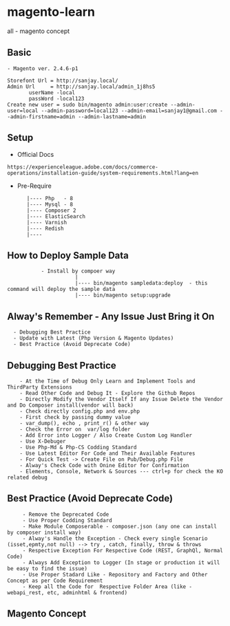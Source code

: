 # magento-learn
all - magento concept

Basic
------
    - Magento ver. 2.4.6-p1

    Storefont Url = http://sanjay.local/
    Admin Url     = http://sanjay.local/admin_1j8hs5
           userName -local
           passWord -local123
    Create new user = sudo bin/magento admin:user:create --admin-user=local --admin-password=local123 --admin-email=sanjay1@gmail.com --admin-firstname=admin --admin-lastname=admin

Setup
------
   - Official Docs

    https://experienceleague.adobe.com/docs/commerce-operations/installation-guide/system-requirements.html?lang=en
   - Pre-Require

            |---- Php   - 8
            |---- Mysql - 8
            |---- Composer 2
            |---- ElasticSearch
            |---- Varnish
            |---- Redish
            |---- 
      
How to Deploy Sample Data
-------------------------
               
               - Install by compoer way 
                          |
                          |---- bin/magento sampledata:deploy  - this command will deploy the sample data
                          |---- bin/magento setup:upgrade


Alway's Remember - Any Issue Just Bring it On
---------------------------------------------
      
      - Debugging Best Practice
      - Update with Latest (Php Version & Magento Updates)
      - Best Practice (Avoid Deprecate Code)

Debugging Best Practice
-----------------------
        
        - At the Time of Debug Only Learn and Implement Tools and ThirdParty Extensions
        - Read Other Code and Debug It - Explore the Github Repos
        - Directly Modify the Vendor Itself If any Issue Delete the Vendor and Do Composer install(vendor will back)
        - Check directly config.php and env.php 
        - First check by passing dummy value
        - var_dump(), echo , print_r() & other way
        - Check the Error on  var/log folder
        - Add Error into Logger / Also Create Custom Log Handler
        - Use X-Debuger
        - Use Php-Md & Php-CS Codding Standard
        - Use Latest Editor For Code and Their Available Features
        - For Quick Test -> Create File on Pub/Debug.php File
        - Alway's Check Code with Onine Editor for Confirmation
        - Elements, Console, Network & Sources --- ctrl+p for check the KO related debug    

Best Practice (Avoid Deprecate Code)
------------------------------------

         - Remove the Deprecated Code
         - Use Proper Codding Standard
         - Make Module Composerable - composer.json (any one can install by composer install way)
         - Alway's Handle the Exception - Check every single Scenario (isset,epmty,not null) --> try , catch, finally, throw & throws
         - Respective Exception For Respective Code (REST, GraphQl, Normal Code)
         - Always Add Exception to Logger (In stage or production it will be easy to find the issue)
         - Use Proper Stadard Like - Repository and Factory and Other Concept as per Code Requirement
         - Keep all the Code for  Respective Folder Area (like - webapi_rest, etc, adminhtml & frontend)

Magento Concept
---------------

     

